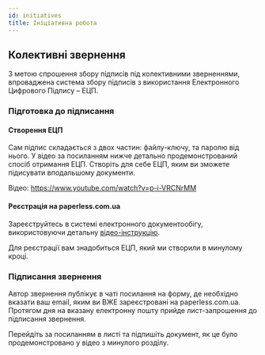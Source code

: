 ```yaml
---
id: initiatives
title: Ініціативна робота
---
```


## Колективні звернення

З метою спрошення збору підписів під колективними зверненнями,
впроваджена система збору підписів з використання Електронного Цифрового
Підпису – ЕЦП.

### Підготовка до підписання

#### Створення ЕЦП

Сам підпис складається з двох частин: файлу-ключу, та паролю від нього.
У відео за посиланням нижче детально продемонстрований спосіб отримання
ЕЦП. Створіть для себе ЕЦП, яким ви зможете підисувати вподальшому
документи.

Відео: https://www.youtube.com/watch?v=p-i-VRCNrMM

#### Реєстрація на paperless.com.ua

Зареєструйтесь в системі електронного документообігу, використовуючи
детальну 
[відео-інструкцію](https://www.youtube.com/watch?v=NmLFecwLkwI).

Для реєстрації вам знадобиться ЕЦП, який ми створили в минулому кроці.

### Підписання звернення

Автор звернення публікує в чаті посилання на форму, де необхідно вказати
ваш email, яким ви ВЖЕ зареєстровані на paperless.com.ua. Протягом дня
на вказану електронну пошту прийде лист-запрошення до підписання
звернення.
 
Перейдіть за посиланням в листі та підпишіть документ, як це було
продемонстровано у відео з минулого розділу.

